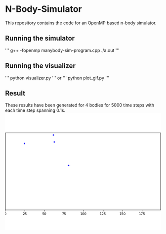 # N-Body-Simulator
This repository contains the code for an OpenMP based n-body simulator.

## Running the simulator
'''
g++ -fopenmp manybody-sim-program.cpp
./a.out
'''

## Running the visualizer
'''
python visualizer.py
'''
or 
'''
python plot_gif.py
'''

## Result
These results have been generated for 4 bodies for 5000 time steps with each time step spanning 0.1s.
![](line.gif)
